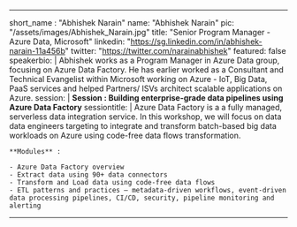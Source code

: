 ---

short_name : "Abhishek Narain"
name: "Abhishek Narain"
pic: "/assets/images/Abhishek_Narain.jpg"
title: "Senior Program Manager - Azure Data, Microsoft"
linkedin: "https://sg.linkedin.com/in/abhishek-narain-11a456b"
twitter: "https://twitter.com/narainabhishek"
featured: false
speakerbio: |
    Abhishek works as a Program Manager in Azure Data group, focusing on Azure Data Factory. He has earlier worked as a Consultant and Technical Evangelist within Microsoft working on Azure - IoT, Big Data, PaaS services and helped Partners/ ISVs architect scalable applications on Azure.
session: |
    **Session : Building enterprise-grade data pipelines using Azure Data Factory**
sessiontitle: |
    Azure Data Factory is a a fully managed, serverless data integration service. In this workshop, we will focus on data data engineers targeting to integrate and transform batch-based big data workloads on Azure using code-free data flows transformation.

    **Modules** : 

    - Azure Data Factory overview
    - Extract data using 90+ data connectors
    - Transform and Load data using code-free data flows
    - ETL patterns and practices – metadata-driven workflows, event-driven data processing pipelines, CI/CD, security, pipeline monitoring and alerting

---